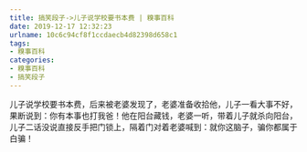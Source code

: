 ```yaml
---
title: 搞笑段子->儿子说学校要书本费 | 糗事百科
date: 2019-12-17 12:32:23
urlname: 10c6c94cf8f1ccdaecb4d82398d658c1
tags: 
- 糗事百科
categories:
- 糗事百科
- 搞笑段子
---
```

儿子说学校要书本费，后来被老婆发现了，老婆准备收拾他，儿子一看大事不好，果断说到：你有本事也打我爸！他在阳台藏钱，老婆一听，带着儿子就杀向阳台，儿子二话没说直接反手把门锁上，隔着门对着老婆喊到：就你这脑子，骗你都属于白骗！


